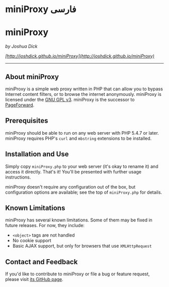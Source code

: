 # miniProxy فارسی



# miniProxy

*by Joshua Dick*

*[http://joshdick.github.io/miniProxy](http://joshdick.github.io/miniProxy)*

---

## About miniProxy

miniProxy is a simple web proxy written in PHP that can allow you to bypass Internet content filters, or to browse the internet anonymously. miniProxy is licensed under the [GNU GPL v3](https://www.gnu.org/licenses/gpl-3.0.html). miniProxy is the successor to [PageForward](http://pageforward.sf.net).

## Prerequisites

miniProxy should be able to run on any web server with PHP 5.4.7 or later. miniProxy requires PHP's `curl` and `mbstring` extensions to be installed.

## Installation and Use

Simply copy `miniProxy.php` to your web server (it's okay to rename it) and access it directly. That's it! You'll be presented with further usage instructions.

miniProxy doesn't require any configuration out of the box, but configuration options are available; see the top of `miniProxy.php` for details.

## Known Limitations

miniProxy has several known limitations. Some of them may be fixed in future releases. For now, they include:

* `<object>` tags are not handled
* No cookie support
* Basic AJAX support, but only for browsers that use `XMLHttpRequest`

## Contact and Feedback

If you'd like to contribute to miniProxy or file a bug or feature request, please visit [its GitHub page](https://github.com/joshdick/miniProxy).

